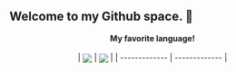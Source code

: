 ## Welcome to my Github space. 👋
<p align="center">
  <strong>My favorite language!</strong>
  <br><br>
| <a href="https://github.com/fy2462" class="rich-diff-level-one"><img align="center" src="https://github-readme-stats.vercel.app/api?username=fy2462&show_icons=true&include_all_commits=true&theme=buefy&hide_border=true" /></a> | <a href="https://github.com/fy2462" class="rich-diff-level-one"><img align="center" src="https://github-readme-stats.vercel.app/api/top-langs/?username=fy2462&hide_langs_below=1&theme=default&line_height=27&layout=compact" /></a> |
| ------------- | ------------- |

</p>
